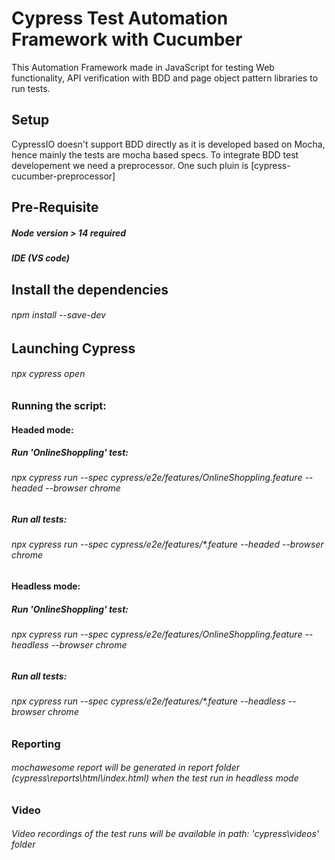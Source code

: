 # Cypress Test Automation Framework with Cucumber
This Automation Framework made in JavaScript for testing Web functionality, API verification with BDD and page object pattern libraries to run tests.

## Setup
CypressIO doesn't support BDD directly as it is developed based on Mocha, hence mainly the tests are mocha based specs. To integrate BDD test developement we need a preprocessor. One such pluin is [cypress-cucumber-preprocessor]

## Pre-Requisite
##### Node version > 14 required
##### IDE (VS code) 

## Install the dependencies
###### npm install --save-dev

## Launching Cypress
###### npx cypress open   



### Running the script:

#### Headed mode: 
##### Run 'OnlineShoppling' test:
###### npx cypress run --spec cypress/e2e/features/OnlineShoppling.feature --headed --browser chrome
##### Run all tests:
###### npx cypress run --spec cypress/e2e/features/*.feature --headed --browser chrome

#### Headless mode:
##### Run 'OnlineShoppling' test:
###### npx cypress run --spec cypress/e2e/features/OnlineShoppling.feature --headless --browser chrome
##### Run all tests:
###### npx cypress run --spec cypress/e2e/features/*.feature --headless --browser chrome


### Reporting
###### mochawesome report will be generated in report folder (cypress\reports\html\index.html) when the test run in headless mode

### Video
###### Video recordings of the test runs will be available in path: 'cypress\videos' folder


